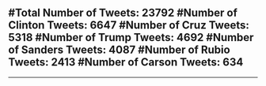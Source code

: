 #Total Number of Tweets: 23792 
#Number of Clinton Tweets: 6647
#Number of Cruz Tweets: 5318
#Number of Trump Tweets: 4692
#Number of Sanders Tweets: 4087
#Number of Rubio Tweets: 2413
#Number of Carson Tweets: 634
---
---
